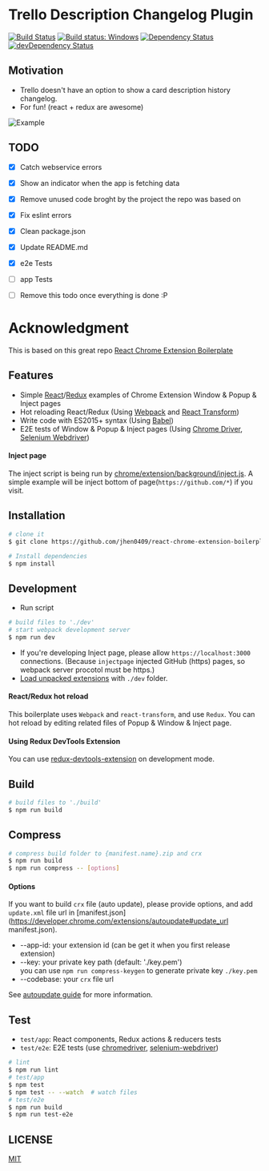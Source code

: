 # Trello Description Changelog Plugin

[![Build Status](https://travis-ci.org/atixlabs/TrelloDescriptionChangelog.svg?branch=master)](https://travis-ci.org/atixlabs/TrelloDescriptionChangelog)
[![Build status: Windows](https://ci.appveyor.com/api/projects/status/lye06iusdnhnxbgo/branch/master?svg=true)](https://ci.appveyor.com/api/projects/status/lye06iusdnhnxbgo/branch/master)
[![Dependency Status](https://david-dm.org/atixlabs/TrelloDescriptionChangelog.svg)](https://david-dm.org/atixlabs/TrelloDescriptionChangelog)
[![devDependency Status](https://david-dm.org/atixlabs/TrelloDescriptionChangelog/dev-status.svg)](https://david-dm.org/atixlabs/TrelloDescriptionChangelog#info=devDependencies)

## Motivation

- Trello doesn't have an option to show a card description history changelog.
- For fun! (react + redux are awesome)

![Example](https://cloud.githubusercontent.com/assets/3750504/18231231/aedc8a1a-7289-11e6-8914-84ef2434284d.gif)

## TODO

- [x] Catch webservice errors
- [x] Show an indicator when the app is fetching data
- [x] Remove unused code broght by the project the repo was based on
- [x] Fix eslint errors
- [x] Clean package.json
- [x] Update README.md
- [x] e2e Tests
- [ ] app Tests
- [ ] Remove this todo once everything is done :P


# Acknowledgment 

This is based on this great repo [React Chrome Extension Boilerplate](https://github.com/jhen0409/react-chrome-extension-boilerplate.git)

## Features

 - Simple [React](https://github.com/facebook/react)/[Redux](https://github.com/rackt/redux) examples of Chrome Extension Window & Popup & Inject pages
 - Hot reloading React/Redux (Using [Webpack](https://github.com/webpack/webpack) and [React Transform](https://github.com/gaearon/react-transform))
 - Write code with ES2015+ syntax (Using [Babel](https://github.com/babel/babel))
 - E2E tests of Window & Popup & Inject pages (Using [Chrome Driver](https://www.npmjs.com/package/chromedriver), [Selenium Webdriver](https://www.npmjs.com/package/selenium-webdriver))

#### Inject page

The inject script is being run by [chrome/extension/background/inject.js](chrome/extension/background/inject.js). A simple example will be inject bottom of page(`https://github.com/*`) if you visit.

## Installation

```bash
# clone it
$ git clone https://github.com/jhen0409/react-chrome-extension-boilerplate.git

# Install dependencies
$ npm install
```

## Development

* Run script
```bash
# build files to './dev'
# start webpack development server
$ npm run dev
```
* If you're developing Inject page, please allow `https://localhost:3000` connections. (Because `injectpage` injected GitHub (https) pages, so webpack server procotol must be https.)
* [Load unpacked extensions](https://developer.chrome.com/extensions/getstarted#unpacked) with `./dev` folder.

#### React/Redux hot reload

This boilerplate uses `Webpack` and `react-transform`, and use `Redux`. You can hot reload by editing related files of Popup & Window & Inject page.

#### Using Redux DevTools Extension

You can use [redux-devtools-extension](https://github.com/zalmoxisus/redux-devtools-extension) on development mode.

## Build

```bash
# build files to './build'
$ npm run build
```

## Compress

```bash
# compress build folder to {manifest.name}.zip and crx
$ npm run build
$ npm run compress -- [options]
```

#### Options

If you want to build `crx` file (auto update), please provide options, and add `update.xml` file url in [manifest.json](https://developer.chrome.com/extensions/autoupdate#update_url manifest.json).

* --app-id: your extension id (can be get it when you first release extension)
* --key: your private key path (default: './key.pem')  
  you can use `npm run compress-keygen` to generate private key `./key.pem`
* --codebase: your `crx` file url

See [autoupdate guide](https://developer.chrome.com/extensions/autoupdate) for more information.

## Test

* `test/app`: React components, Redux actions & reducers tests
* `test/e2e`: E2E tests (use [chromedriver](https://www.npmjs.com/package/chromedriver), [selenium-webdriver](https://www.npmjs.com/package/selenium-webdriver))

```bash
# lint
$ npm run lint
# test/app
$ npm test
$ npm test -- --watch  # watch files
# test/e2e
$ npm run build
$ npm run test-e2e
```

## LICENSE

[MIT](LICENSE)
